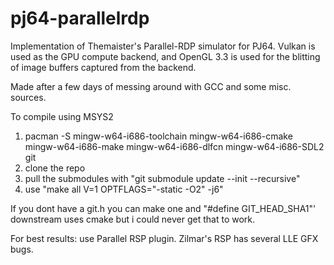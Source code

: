 # pj64-parallelrdp

Implementation of Themaister's Parallel-RDP simulator for PJ64.
Vulkan is used as the GPU compute backend, and OpenGL 3.3 is 
used for the blitting of image buffers captured from the backend.

Made after a few days of messing around with GCC and some misc. sources.

To compile using MSYS2 
1) pacman -S mingw-w64-i686-toolchain mingw-w64-i686-cmake mingw-w64-i686-make mingw-w64-i686-dlfcn mingw-w64-i686-SDL2 git 
2) clone the repo
3) pull the submodules with "git submodule update --init --recursive"
4) use "make all V=1 OPTFLAGS="-static -O2" -j6"

If you dont have a git.h you can make one and "#define GIT_HEAD_SHA1"'
downstream uses cmake but i could never get that to work.

For best results: use Parallel RSP plugin. Zilmar's RSP has several LLE GFX bugs.
